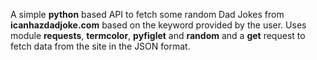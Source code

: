 A simple **python** based API to fetch some random Dad Jokes from **icanhazdadjoke.com** based on the keyword provided by the user.
Uses module **requests**, **termcolor**, **pyfiglet** and **random** and a **get** request to fetch data from the site in the JSON format.

